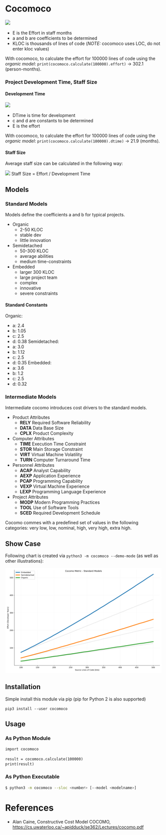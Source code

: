 # Cocomoco


<img src="https://render.githubusercontent.com/render/math?math=E = a ( KLOC )^{b}">

- E is the Effort in staff months
- a and b are coefficients to be determined
- KLOC is thousands of lines of code (*NOTE:* cocomoco uses LOC, do not enter kloc values)

With cocomoco, to calculate the effort for 100000 lines of code using the
*organic model*: `print(cocomoco.calculate(100000).effort)` -> 302.1 (person-months).

### Project Development Time, Staff Size

#### Development Time

<img src="https://render.githubusercontent.com/render/math?math=DTime = c ( E )^{d}">

- DTime is time for development
- c and d are constants to be determined
- E is the effort

With cocomoco, to calculate the effort for 100000 lines of code using the
	*organic model*: `print(cocomoco.calculate(100000).dtime)` -> 21.9 (months).

#### Staff Size

Average staff size can be calculated in the following way:

<img src="https://render.githubusercontent.com/render/math?math=Staff Size = fraq{Effort}{Development Time}">
Staff Size = Effort / Development Time

## Models

### Standard Models

Models define the coefficients a and b for typical projects.

- Organic
  - 2-50 KLOC
  - stable dev
  - little innovation
- Semidetached
  - 50-300 KLOC
  - average abilities
  - medium time-constraints
- Embedded
  - larger 300 KLOC
  - large project team
  - complex
  - innovative
  - severe constraints

#### Standard Constants

Organic:
- a: 2.4
- b: 1.05
- c: 2.5
- d: 0.38
Semidetached:
- a: 3.0
- b: 1.12
- c: 2.5
- d: 0.35
Embedded:
- a: 3.6
- b: 1.2
- c: 2.5
- d: 0.32

### Intermediate Models

Intermediate cocomo introduces cost drivers to the standard models.

- Product Attributes
  - **RELY** Required Software Reliability
  - **DATA** Data Base Size
  - **CPLX** Product Complexity
- Computer Attributes
  - **TIME** Execution Time Constraint
  - **STOR** Main Storage Constraint
  - **VIRT** Virtual Machine Volatility
  - **TURN** Computer Turnaround Time
- Personnel Attributes
  - **ACAP** Analyst Capability
  - **AEXP** Application Experience
  - **PCAP** Programming Capability
  - **VEXP** Virtual Machine Experience
  - **LEXP** Programming Language Experience
- Project Attributes
  - **MODP** Modern Programming Practices
  - **TOOL** Use of Software Tools
  - **SCED** Required Development Schedule

Cocomo commes with a predefined set of values in the following categories: very
low, low, nominal, high, very high, extra high. 

## Show Case

Following chart is created via `python3 -m cocomoco --demo-mode` (as well as other illustrations):

![image](doc/cocomo-standard-models.png)


## Installation

Simple install this module via pip (pip for Python 2 is also supported)

```
pip3 install --user cocomoco
```

## Usage

### As Python Module

```
import cocomoco

result = cocomoco.calculate(100000)
print(result)
```

### As Python Executable

```sh
$ python3 -m cocomoco --sloc <number> [--model <modelname>]
```

# References

- Alan Caine, Constructive Cost Model COCOMO, https://cs.uwaterloo.ca/~apidduck/se362/Lectures/cocomo.pdf
